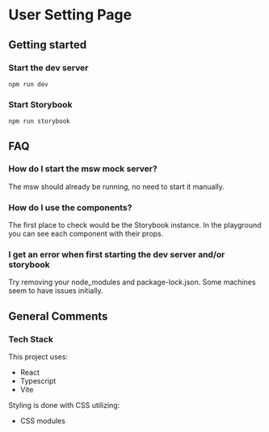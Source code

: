 # User Setting Page

## Getting started

### Start the dev server

```
npm run dev
```

### Start Storybook

```
npm run storybook
```

## FAQ

### How do I start the msw mock server?

The msw should already be running, no need to start it manually.

### How do I use the components?

The first place to check would be the Storybook instance. In the playground you can see each component with their props.

### I get an error when first starting the dev server and/or storybook

Try removing your node_modules and package-lock.json. Some machines seem to have issues initially.

## General Comments

### Tech Stack

This project uses:

- React
- Typescript
- Vite

Styling is done with CSS utilizing:

- CSS modules